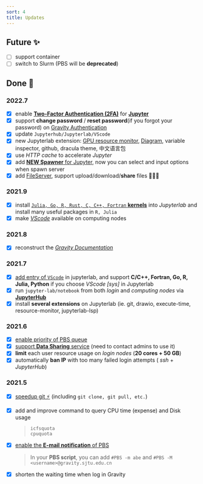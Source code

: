 ```yaml
---
sort: 4
title: Updates
---
```


## Future ✨

- [ ] support container
- [ ] switch to Slurm (PBS will be **deprecated**)

## Done 🥳

### 2022.7
- [x] enable [**Two-Factor Authentication (2FA)**](https://gravity-doc.github.io/Basic/Login.html#web-login) for [**Jupyter**](https://jupyter.gravity.sjtu.edu.cn)
- [x] support **change password** / **reset password**(if you forgot your password) on [Gravity Authentication](https://gravity-doc.github.io/Basic/Login.html#web-login)
- [x] update `Jupyterhub/Jupyterlab/VScode`
- [x] new Jupyterlab extension: [GPU resource monitor](https://gravity-doc.github.io/Basic/Jupyter.html#gpu-monitor), [Diagram](https://gravity-doc.github.io/Basic/Jupyter.html#flowchart), variable inspector, github, dracula theme, 中文语言包
- [x] use *HTTP cache* to accelerate *Jupyter*
- [x] add [**NEW Spawner** for Jupyter](https://gravity-doc.github.io/Basic/Jupyter.html#start-a-server), now you can select and input options when spawn server
- [x] add [FileServer](https://gravity-doc.github.io/Basic/Data_Transfer.html#FileServer), support upload/download/**share** files 🎉🎉🎉

### 2021.9

- [x] install [`Julia, Go, R, Rust, C, C++, Fortran` **kernels**](https://gravity-doc.github.io/Basic/JupyterHub.html#choose-a-kernel-environment) into *Jupyterlab* and install many useful packages in `R, Julia`
- [x] make [*VScode*](https://gravity-doc.github.io/Basic/JupyterHub.html#vscode) available on computing nodes

### 2021.8

- [x] reconstruct the [*Gravity Documentation*](https://gravity-doc.github.io/)

### 2021.7

- [x] [add entry of `VScode`](https://gravity-doc.github.io/Basic/JupyterHub.html#vscode) in jupyterlab, and support **C/C++, Fortran, Go, R, Julia, Python** if you choose *VScode [sys]* in Jupyterlab
- [x] run `jupyter-lab/notebook` from both *login* and *computing nodes* via **[JupyterHub](https://gravity.sjtu.edu.cn/)**
- [x] install **several extensions** on Jupyterlab (ie. git, drawio, execute-time, resource-monitor, jupyterlab-lsp)

### 2021.6
- [x] [enable priority of PBS queue](https://gravity-doc.github.io/Basic/Job.html#ordinary-queues)    
- [x] [support **Data Sharing** service](https://jupyter.gravity.sjtu.edu.cn/share/) (need to contact admins to use it)   
- [x] **limit** each user resource usage on *login nodes* (**20 cores + 50 GB**)   
- [x] automatically **ban IP** with too many failed login attempts ( *ssh* + *JupyterHub*)   

### 2021.5
- [x] [speedup git ⚡](https://gravity-doc.github.io/Software/Speedup_Git.html) (including `git clone, git pull, etc.`)    

- [x] add and improve command to query CPU time (expense) and Disk usage   
  > `icfsquota`   
  > `cpuquota`    

- [x] [enable the **E-mail notification** of PBS ](https://gravity-doc.github.io/Basic/Job.html#complete-example)      
  
  > In your **PBS script**, you can add `#PBS -m abe` and `#PBS -M <username>@gravity.sjtu.edu.cn` 

- [x] shorten the waiting time when log in Gravity
